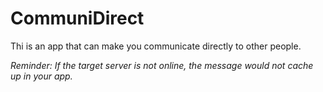 # CommuniDirect
Thi is an app that can make you communicate directly to other people.

_Reminder: If the target server is not online, the message would not cache up in your app._